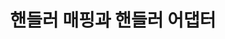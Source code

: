 ---
title:  "핸들러 매핑과 핸들러 어댑터"
last_modified_at: 2022-07-21T10:15:00
categories: 
  - Spring
tags:
  - Spring
toc: true
toc_label: "Index"
toc_sticky: true
---